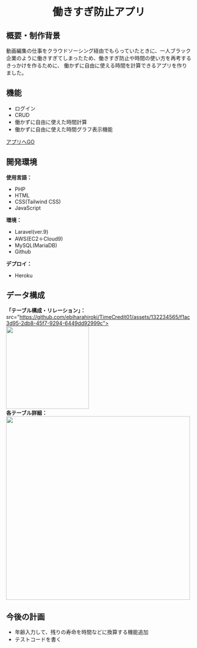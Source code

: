<h1 align="center">働きすぎ防止アプリ</h1>

##  概要・制作背景
動画編集の仕事をクラウドソーシング経由でもらっていたときに、一人ブラック企業のように働きすぎてしまったため、働きすぎ防止や時間の使い方を再考するきっかけを作るために、
働かずに自由に使える時間を計算できるアプリを作りました。

##  機能
- ログイン
- CRUD
- 働かずに自由に使えた時間計算
- 働かずに自由に使えた時間グラフ表示機能

<a href="https://overworkpreventionapp-8cdd332c3d7a.herokuapp.com/register">アプリへGO</a>

##  開発環境
<b>使用言語：</b><br>
- PHP
- HTML
- CSS(Tailwind CSS)
- JavaScript

<b>環境：</b><br>
- Laravel(ver.9)
- AWS(EC2＋Cloud9)
- MySQL(MariaDB)
- Github

<b>デプロイ：</b><br>
- Heroku

##  データ構成
<b>「テーブル構成・リレーション」：</b><br>
src="https://github.com/ebiharahiroki/TimeCredit01/assets/132234565/f1ac3d95-2db8-45f7-9294-6449dd92999c">
<img src="https://github.com/ebiharahiroki/TimeCredit01/assets/132234565/e9dc44d0-e8a1-4733-be14-799ebed3061f" width="225">
<br><b>各テーブル詳細：</b><br>
<img src="https://github.com/ebiharahiroki/TimeCredit01/assets/132234565/18447a67-7206-45c8-a806-337ad46c5aa6" width="500">

##  今後の計画
- 年齢入力して、残りの寿命を時間などに換算する機能追加
- テストコードを書く

